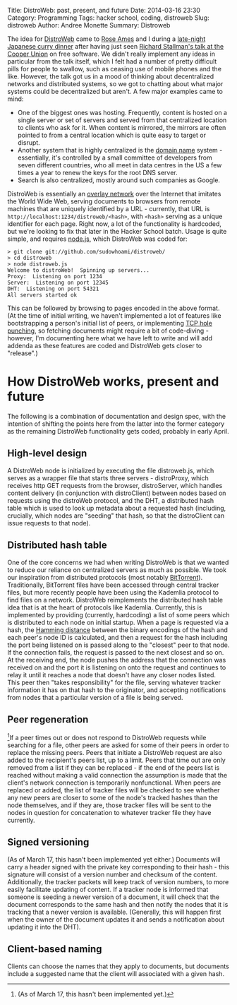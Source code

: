 Title: DistroWeb: past, present, and future
Date: 2014-03-16 23:30
Category: Programming
Tags: hacker school, coding, distroweb
Slug: distroweb
Author: Andree Monette
Summary: Distroweb

The idea for [DistroWeb](https://github.com/sudowhoami/distroweb/) came to [Rose Ames](https://github.com/sudowhoami/) and I during a [late-night Japanese curry dinner](http://www.gogocurryusa-ny.com/) after having just seen [Richard Stallman's talk at the Cooper Union](http://www.meetup.com/ny-tech/events/164513032/) on free software. We didn't really implement any ideas in particular from the talk itself, which I felt had a number of pretty difficult pills for people to swallow, such as ceasing use of mobile phones and the like. However, the talk got us in a mood of thinking about decentralized networks and distributed systems, so we got to chatting about what major systems could be decentralized but aren't. A few major examples came to mind:

* One of the biggest ones was hosting. Frequently, content is hosted on a single server or set of servers and served from that centralized location to clients who ask for it. When content is mirrored, the mirrors are often pointed to from a central location which is quite easy to target or disrupt.
* Another system that is highly centralized is the [domain name](http://en.wikipedia.org/wiki/Domain_Name_System) system - essentially, it's controlled by a small committee of developers from seven different countries, who all meet in data centres in the US a few times a year to renew the keys for the root DNS server.
* Search is also centralized, mostly around such companies as Google.

DistroWeb is essentially an [overlay network](http://en.wikipedia.org/wiki/Overlay_network) over the Internet that imitates the World Wide Web, serving documents to browsers from remote machines that are uniquely identified by a URL - currently, that URL is `http://localhost:1234/distroweb/<hash>`, with `<hash>` serving as a unique identifier for each page. Right now, a lot of the functionality is hardcoded, but we're looking to fix that later in the Hacker School batch. Usage is quite simple, and requires [node.js](http://nodejs.org/), which DistroWeb was coded for: 

    > git clone git://github.com/sudowhoami/distroweb/
    > cd distroweb
    > node distroweb.js
    Welcome to distroWeb!  Spinning up servers...
    Proxy:  Listening on port 1234
    Server:  Listening on port 12345
    DHT:  Listening on port 54321
    All servers started ok

This can be followed by browsing to pages encoded in the above format. (At the time of initial writing, we haven't implemented a lot of features like bootstrapping a person's initial list of peers, or implementing [TCP hole punching](http://en.wikipedia.org/wiki/TCP_hole_punching), so fetching documents might require a bit of code-diving - however, I'm documenting here what we have left to write and will add addenda as these features are coded and DistroWeb gets closer to "release".)

# How DistroWeb works, present and future

The following is a combination of documentation and design spec, with the intention of shifting the points here from the latter into the former category as the remaining DistroWeb functionality gets coded, probably in early April.

## High-level design

A DistroWeb node is initialized by executing the file distroweb.js, which serves as a wrapper file that starts three servers - distroProxy, which receives http GET requests from the browser, distroServer, which handles content delivery (in conjunction with distroClient) between nodes based on requests using the distroWeb protocol, and the DHT, a distributed hash table which is used to look up metadata about a requested hash (including, crucially, which nodes are "seeding" that hash, so that the distroClient can issue requests to that node).

## Distributed hash table

One of the core concerns we had when writing DistroWeb is that we wanted to reduce our reliance on centralized servers as much as possible. We took our inspiration from distributed protocols (most notably [BitTorrent](http://en.wikipedia.org/wiki/BitTorrent)). Traditionally, BitTorrent files have been accessed through central tracker files, but more recently people have been using the Kademlia protocol to find files on a network. DistroWeb reimplements the distributed hash table idea that is at the heart of protocols like Kademlia. Currently, this is implemented by providing (currently, hardcoding) a list of some peers which is distributed to each node on initial startup. When a page is requested via a hash, the [Hamming distance](http://en.wikipedia.org/wiki/Hamming_distance) between the binary encodings of the hash and each peer's node ID is calculated, and then a request for the hash including the port being listened on is passed along to the "closest" peer to that node. If the connection fails, the request is passed to the next closest and so on. At the receiving end, the node pushes the address that the connection was received on and the port it is listening on onto the request and continues to relay it until it reaches a node that doesn't have any closer nodes listed. This peer then "takes responsibility" for the file, serving whatever tracker information it has on that hash to the originator, and accepting notifications from nodes that a particular version of a file is being served. 

## Peer regeneration

[^1]If a peer times out or does not respond to DistroWeb requests while searching for a file, other peers are asked for some of their peers in order to replace the missing peers. Peers that initiate a DistroWeb request are also added to the recipient's peers list, up to a limit. Peers that time out are only removed from a list if they can be replaced - if the end of the peers list is reached without making a valid connection the assumption is made that the client's network connection is temporarily nonfunctional. When peers are replaced or added, the list of tracker files will be checked to see whether any new peers are closer to some of the node's tracked hashes than the node themselves, and if they are, those tracker files will be sent to the nodes in question for concatenation to whatever tracker file they have currently. 

## Signed versioning

(As of March 17, this hasn't been implemented yet either.) Documents will carry a header signed with the private key corresponding to their hash - this signature will consist of a version number and checksum of the content. Additionally, the tracker packets will keep track of version numbers, to more easily facilitate updating of content. If a tracker node is informed that someone is seeding a newer version of a document, it will check that the document corresponds to the same hash and then notify the nodes that it is tracking that a newer version is available. (Generally, this will happen first when the owner of the document updates it and sends a notification about updating it into the DHT). 

## Client-based naming

Clients can choose the names that they apply to documents, but documents include a suggested name that the client will associated with a given hash.

[^1]: (As of March 17, this hasn't been implemented yet.) 
